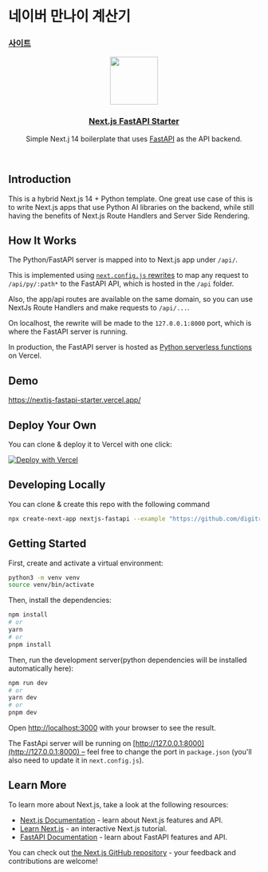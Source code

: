 # 네이버 만나이 계산기

### [사이트](https://ojooon.store)

<p align="center">
  <a href="https://nextjs-fastapi-starter.vercel.app/">
    <img src="https://assets.vercel.com/image/upload/v1588805858/repositories/vercel/logo.png" height="96">
    <h3 align="center">Next.js FastAPI Starter</h3>
  </a>
</p>

<p align="center">Simple Next.j 14 boilerplate that uses <a href="https://fastapi.tiangolo.com/">FastAPI</a> as the API backend.</p>

<br/>

## Introduction

This is a hybrid Next.js 14 + Python template. One great use case of this is to write Next.js apps that use Python AI libraries on the backend, while still having the benefits of Next.js Route Handlers and Server Side Rendering.

## How It Works

The Python/FastAPI server is mapped into to Next.js app under `/api/`.

This is implemented using [`next.config.js` rewrites](https://github.com/digitros/nextjs-fastapi/blob/main/next.config.js) to map any request to `/api/py/:path*` to the FastAPI API, which is hosted in the `/api` folder.

Also, the app/api routes are available on the same domain, so you can use NextJs Route Handlers and make requests to `/api/...`.

On localhost, the rewrite will be made to the `127.0.0.1:8000` port, which is where the FastAPI server is running.

In production, the FastAPI server is hosted as [Python serverless functions](https://vercel.com/docs/concepts/functions/serverless-functions/runtimes/python) on Vercel.

## Demo

https://nextjs-fastapi-starter.vercel.app/

## Deploy Your Own

You can clone & deploy it to Vercel with one click:

[![Deploy with Vercel](https://vercel.com/button)](https://vercel.com/new/clone?repository-url=https%3A%2F%2Fgithub.com%2Fdigitros%2Fnextjs-fastapi%2Ftree%2Fmain)

## Developing Locally

You can clone & create this repo with the following command

```bash
npx create-next-app nextjs-fastapi --example "https://github.com/digitros/nextjs-fastapi"
```

## Getting Started

First, create and activate a virtual environment:

```bash
python3 -m venv venv
source venv/bin/activate
```

Then, install the dependencies:

```bash
npm install
# or
yarn
# or
pnpm install
```

Then, run the development server(python dependencies will be installed automatically here):

```bash
npm run dev
# or
yarn dev
# or
pnpm dev
```

Open [http://localhost:3000](http://localhost:3000) with your browser to see the result.

The FastApi server will be running on [http://127.0.0.1:8000](http://127.0.0.1:8000) – feel free to change the port in `package.json` (you'll also need to update it in `next.config.js`).

## Learn More

To learn more about Next.js, take a look at the following resources:

- [Next.js Documentation](https://nextjs.org/docs) - learn about Next.js features and API.
- [Learn Next.js](https://nextjs.org/learn) - an interactive Next.js tutorial.
- [FastAPI Documentation](https://fastapi.tiangolo.com/) - learn about FastAPI features and API.

You can check out [the Next.js GitHub repository](https://github.com/vercel/next.js/) - your feedback and contributions are welcome!
